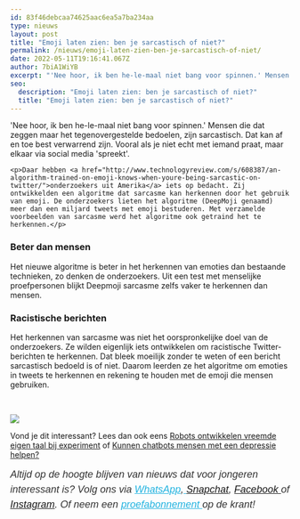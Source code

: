 ```yaml
---
id: 83f46debcaa74625aac6ea5a7ba234aa
type: nieuws
layout: post
title: "Emoji laten zien: ben je sarcastisch of niet?"
permalink: /nieuws/emoji-laten-zien-ben-je-sarcastisch-of-niet/
date: 2022-05-11T19:16:41.067Z
author: 7biA1WiYB
excerpt: "'Nee hoor, ik ben he-le-maal niet bang voor spinnen.' Mensen die dat zeggen maar het tegenovergestelde bedoelen, zijn sarcastisch. Dat kan af en toe best verwarrend zijn. Vooral als je niet echt met iemand praat, maar elkaar via social media 'spreekt'.  "
seo:
  description: "Emoji laten zien: ben je sarcastisch of niet?"
  title: "Emoji laten zien: ben je sarcastisch of niet?"
---
```

'Nee hoor, ik ben he-le-maal niet bang voor spinnen.' Mensen die dat zeggen maar het tegenovergestelde bedoelen, zijn sarcastisch. Dat kan af en toe best verwarrend zijn. Vooral als je niet echt met iemand praat, maar elkaar via social media 'spreekt'.  

    <p>Daar hebben <a href="http://www.technologyreview.com/s/608387/an-algorithm-trained-on-emoji-knows-when-youre-being-sarcastic-on-twitter/">onderzoekers uit Amerika</a> iets op bedacht. Zij ontwikkelden een algoritme dat sarcasme kan herkennen door het gebruik van emoji. De onderzoekers lieten het algoritme (DeepMoji genaamd) meer dan een miljard tweets met emoji bestuderen. Met verzamelde voorbeelden van sarcasme werd het algoritme ook getraind het te herkennen.</p>
<h3>Beter dan mensen</h3>
<p>Het nieuwe algoritme is beter in het herkennen van emoties dan bestaande technieken, zo denken de onderzoekers. Uit een test met menselijke proefpersonen blijkt Deepmoji sarcasme zelfs vaker te herkennen dan mensen.</p>
<h3>Racistische berichten</h3>
<p>Het herkennen van sarcasme was niet het oorspronkelijke doel van de onderzoekers. Ze wilden eigenlijk iets ontwikkelen om racistische Twitter-berichten te herkennen. Dat bleek moeilijk zonder te weten of een bericht sarcastisch bedoeld is of niet. Daarom leerden ze het algoritme om emoties in tweets te herkennen en rekening te houden met de emoji die mensen gebruiken.</p>
<p> </p>
<div class="kader">
<p><img class="kaderafbeelding" src="https://original.sevendays.nl/sites/default/files/ff.png"></p>
<p>Vond je dit interessant? Lees dan ook eens <a href="https://original.sevendays.nl/nieuws/robots-ontwikkelen-vreemde-eigen-taal-bij-experiment">Robots ontwikkelen vreemde eigen taal bij experiment</a> of <a href="https://original.sevendays.nl/lifestyle/kunnen-chatbots-mensen-met-een-depressie-helpen">Kunnen chatbots mensen met een depressie helpen?</a></p>
<p><em style="box-sizing: inherit; color: rgb(51, 51, 51); font-family: &quot;PT Sans&quot;, sans-serif; font-size: 18px; line-height: 27px;">Altijd op de hoogte blijven van nieuws dat voor jongeren interessant is? Volg ons via </em><em style="box-sizing: inherit; color: rgb(34, 179, 224); transition: color 0.3s ease; font-family: &quot;PT Sans&quot;, sans-serif; font-size: 18px; line-height: 27px;"><a href="https://original.sevendays.nl/whatsapp" style="box-sizing: inherit; color: rgb(34, 179, 224); transition: color 0.3s ease; font-family: &quot;PT Sans&quot;, sans-serif; font-size: 18px; line-height: 27px;">WhatsApp</a></em><em style="box-sizing: inherit; color: rgb(51, 51, 51); font-family: &quot;PT Sans&quot;, sans-serif; font-size: 18px; line-height: 27px;">,</em><em style="box-sizing: inherit; color: rgb(34, 179, 224); transition: color 0.3s ease; font-family: &quot;PT Sans&quot;, sans-serif; font-size: 18px; line-height: 27px;"><a href="https://original.sevendays.nl/whatsapp" style="box-sizing: inherit; color: rgb(34, 179, 224); transition: color 0.3s ease; font-family: &quot;PT Sans&quot;, sans-serif; font-size: 18px; line-height: 27px;"> </a></em><em style="box-sizing: inherit; color: rgb(51, 51, 51); font-family: &quot;PT Sans&quot;, sans-serif; font-size: 18px; line-height: 27px;"><a href="https://www.snapchat.com/add/sevendaysnl">Snapchat</a>, <a href="https://www.facebook.com/7Daysnl?ref=bookmarks">Facebook </a>of <a href="https://instagram.com/7DAysnl/">Instagram</a>. Of </em><em style="box-sizing: inherit; color: rgb(51, 51, 51); font-family: &quot;PT Sans&quot;, sans-serif; font-size: 18px; line-height: 27px;">neem een </em><a href="https://abonneren.sevendays.nl/abonneren/abonnementen/ae/artikel" style="box-sizing: inherit; color: rgb(34, 179, 224); transition: color 0.3s ease; font-family: &quot;PT Sans&quot;, sans-serif; font-size: 18px; line-height: 27px;"><em style="box-sizing: inherit;">proefabonnement </em></a><em style="box-sizing: inherit; color: rgb(51, 51, 51); font-family: &quot;PT Sans&quot;, sans-serif; font-size: 18px; line-height: 27px;">op de krant!</em></p>
</div>
  
